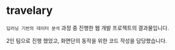 # travelary

`딥러닝 기반의 데이터 분석` 과정 중 진행한 웹 개발 프로젝트의 결과물입니다.

2인 팀으로 진행 했었고, 화면단의 동작을 위한 코드 작성을 담당했습니다.